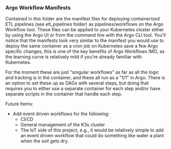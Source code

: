 ### Argo Workflow Manifests

Contained in this folder are the manifest files for deploying containerized ETL pipelines (see etl_pipelines folder) as pipelines/workflows on the Argo Workflow tool. These files can be applied to your Kubernetes cluster either by using the Argo UI or from the command line with the Argo CLI tool. You'll notice that the manifests look very similar to the manifest you would use to deploy the same container as a cron job on Kubernetes save a few Argo specific changes, this is one of the key benefits of Argo Workflows IMO, as the learning curve is relatively mild if you're already familiar with Kubernetes. 

For the moment these are just "singular workflows" as far as all the logic and tracking is in the container, and these all run as a "1/1" in Argo. There is an option to set these up as DAGs with several steps, but doing that requires you to either use a separate container for each step and/or have separate scripts in the container that handle each step. 

Future Items:
* Add event driven workflows for the following:
    * CI/CD 
    * General management of the K3s cluster
    * The IoT side of this project, e.g., it would be relatively simple to add an event driven workflow that could do something like water a plant when the soil gets dry. 

